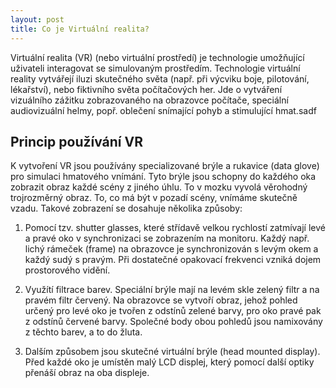 ```yaml
---
layout: post
title: Co je Virtuální realita?
---
```


Virtuální realita (VR) (nebo virtuální prostředí) je technologie umožňující uživateli interagovat se simulovaným prostředím. Technologie virtuální reality vytvářejí iluzi skutečného světa (např. při výcviku boje, pilotování, lékařství), nebo fiktivního světa počítačových her.
Jde o vytváření vizuálního zážitku zobrazovaného na obrazovce počítače, speciální audiovizuální helmy, popř. oblečení snímající pohyb a stimulující hmat.sadf

## Princip používání VR

K vytvoření VR jsou používány specializované brýle a rukavice (data glove) pro simulaci hmatového vnímání. Tyto brýle jsou schopny do každého oka zobrazit obraz každé scény z jiného úhlu. To v mozku vyvolá věrohodný trojrozměrný obraz. To, co má být v pozadí scény, vnímáme skutečně vzadu. Takové zobrazení se dosahuje několika způsoby:

1. Pomocí tzv. shutter glasses, které střídavě velkou rychlostí zatmívají levé a pravé oko v synchronizaci se zobrazením na monitoru. Každý např. lichý rámeček (frame) na obrazovce je synchronizován s levým okem a každý sudý s pravým. Při dostatečné opakovací frekvenci vzniká dojem prostorového vidění.

2. Využítí filtrace barev. Speciální brýle mají na levém skle zelený filtr a na pravém filtr červený. Na obrazovce se vytvoří obraz, jehož pohled určený pro levé oko je tvořen z odstínů zelené barvy, pro oko pravé pak z odstínů červené barvy. Společné body obou pohledů jsou namixovány z těchto barev, a to do žluta.

3. Dalším způsobem jsou skutečné virtuální brýle (head mounted display). Před každé oko je umístěn malý LCD displej, který pomocí další optiky přenáší obraz na oba displeje.
